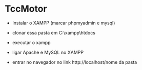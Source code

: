 # TccMotor

- Instalar o XAMPP (marcar phpmyadmin e mysql)

- clonar essa pasta em C:\xampp\htdocs

- executar o xampp 

- ligar Apache e MySQL no XAMPP

- entrar no navegador no link http://localhost/nome da pasta
